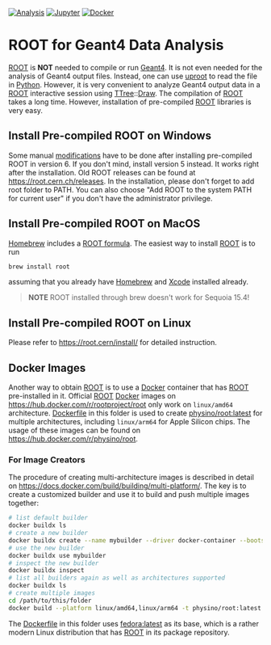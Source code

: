 [![Analysis](https://img.shields.io/badge/Analysis-blue?style=flat)](..)
[![Jupyter](https://img.shields.io/badge/Jupyter-notebook-green?style=flat)](notebook)
[![Docker](https://img.shields.io/badge/Docker-images-orange?style=flat)](#docker-images)

# ROOT for Geant4 Data Analysis

[ROOT][] is **NOT** needed to compile or run [Geant4][]. It is not even needed for the analysis of Geant4 output files. Instead, one can use [uproot][] to read the file in [Python][]. However, it is very convenient to analyze Geant4 output data in a [ROOT][] interactive session using [TTree][]::[Draw][]. The compilation of [ROOT][] takes a long time. However, installation of pre-compiled [ROOT][] libraries is very easy.

## Install Pre-compiled ROOT on Windows

Some manual [modifications](https://root-forum.cern.ch/t/windows-install-issue-with-root-version-618-02/35773/7) have to be done after installing pre-compiled ROOT in version 6. If you don't mind, install version 5 instead. It works right after the installation. Old ROOT releases can be found at <https://root.cern.ch/releases>. In the installation, please don't forget to add root folder to PATH. You can also choose "Add ROOT to the system PATH for current user" if you don't have the administrator privilege.

## Install Pre-compiled ROOT on MacOS

[Homebrew][] includes a [ROOT formula](https://formulae.brew.sh/formula/root). The easiest way to install [ROOT][] is to run

```sh
brew install root
```

assuming that you already have [Homebrew][] and [Xcode][] installed already.

> **NOTE**
> ROOT installed through brew doesn't work for Sequoia 15.4!

## Install Pre-compiled ROOT on Linux

Please refer to <https://root.cern/install/> for detailed instruction.

## Docker Images

Another way to obtain [ROOT][] is to use a [Docker][] container that has [ROOT][] pre-installed in it. Official [ROOT][] [Docker][] images on <https://hub.docker.com/r/rootproject/root> only work on `linux/amd64` architecture. [Dockerfile][] in this folder is used to create [physino/root:latest][] for multiple architectures, including `linux/arm64` for Apple Silicon chips. The usage of these images can be found on <https://hub.docker.com/r/physino/root>.

### For Image Creators

The procedure of creating multi-architecture images is described in detail on <https://docs.docker.com/build/building/multi-platform/>. The key is to create a customized builder and use it to build and push multiple images together:

```sh
# list default builder
docker buildx ls
# create a new builder
docker buildx create --name mybuilder --driver docker-container --bootstrap
# use the new builder
docker buildx use mybuilder
# inspect the new builder
docker buildx inspect
# list all builders again as well as architectures supported
docker buildx ls
# create multiple images
cd /path/to/this/folder
docker build --platform linux/amd64,linux/arm64 -t physino/root:latest --push .
```

The [Dockerfile][] in this folder uses [fedora:latest][] as its base, which is a rather modern Linux distribution that has [ROOT][] in its package repository.

[Geant4]: ../..
[TTree]: https://root.cern/manual/trees
[Draw]: https://root.cern.ch/doc/master/classTTree.html#a73450649dc6e54b5b94516c468523e45
[ROOT]: https://root.cern.ch
[uproot]: https://pypi.org/project/uproot
[Python]: https://www.python.org/
[Homebrew]: https://brew.sh
[Xcode]: https://developer.apple.com/xcode
[Docker]: https://www.docker.com
[physino/root:latest]: https://hub.docker.com/r/physino/root
[fedora:latest]: https://hub.docker.com/_/fedora
[Dockerfile]: https://github.com/jintonic/geant4/blob/main/analysis/root/Dockerfile
